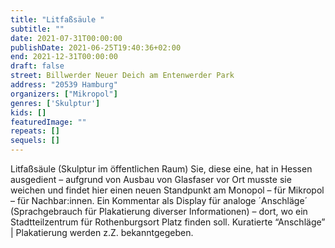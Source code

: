 ```yaml
---
title: "Litfaßsäule "
subtitle: ""
date: 2021-07-31T00:00:00
publishDate: 2021-06-25T19:40:36+02:00
end: 2021-12-31T00:00:00
draft: false
street: Billwerder Neuer Deich am Entenwerder Park
address: "20539 Hamburg"
organizers: ["Mikropol"]
genres: ['Skulptur']
kids: []
featuredImage: ""
repeats: []
sequels: []
---
```


Litfaßsäule (Skulptur im öffentlichen Raum) Sie, diese eine, hat in Hessen ausgedient – aufgrund von Ausbau von Glasfaser vor Ort musste sie weichen und findet hier einen neuen Standpunkt am Monopol – für Mikropol – für Nachbar:innen. Ein Kommentar als Display für analoge ´Anschläge´ (Sprachgebrauch für Plakatierung diverser Informationen) – dort, wo ein Stadtteilzentrum für Rothenburgsort Platz finden soll. Kuratierte “Anschläge” | Plakatierung werden z.Z. bekanntgegeben.